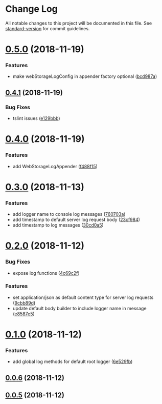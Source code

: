 # Change Log

All notable changes to this project will be documented in this file. See [standard-version](https://github.com/conventional-changelog/standard-version) for commit guidelines.

<a name="0.5.0"></a>
# [0.5.0](https://github.com/ngxp/log/compare/v0.4.1...v0.5.0) (2018-11-19)


### Features

* make webStorageLogConfig in appender factory optional ([bcd987a](https://github.com/ngxp/log/commit/bcd987a))



<a name="0.4.1"></a>
## [0.4.1](https://github.com/ngxp/log/compare/v0.4.0...v0.4.1) (2018-11-19)


### Bug Fixes

* tslint issues ([e129bbb](https://github.com/ngxp/log/commit/e129bbb))



<a name="0.4.0"></a>
# [0.4.0](https://github.com/ngxp/log/compare/v0.3.0...v0.4.0) (2018-11-19)


### Features

* add WebStorageLogAppender ([f488f15](https://github.com/ngxp/log/commit/f488f15))



<a name="0.3.0"></a>
# [0.3.0](https://github.com/ngxp/log/compare/v0.2.0...v0.3.0) (2018-11-13)


### Features

* add logger name to console log messages ([760703a](https://github.com/ngxp/log/commit/760703a))
* add timestamp to default server log request body ([23cf984](https://github.com/ngxp/log/commit/23cf984))
* add timestamp to log messages ([30cd0a5](https://github.com/ngxp/log/commit/30cd0a5))



<a name="0.2.0"></a>
# [0.2.0](https://github.com/ngxp/log/compare/v0.1.0...v0.2.0) (2018-11-12)


### Bug Fixes

* expose log functions ([4c69c2f](https://github.com/ngxp/log/commit/4c69c2f))


### Features

* set application/json as default content type for server log requests ([9cbb89d](https://github.com/ngxp/log/commit/9cbb89d))
* update default body builder to include logger name in message ([e8587e5](https://github.com/ngxp/log/commit/e8587e5))



<a name="0.1.0"></a>
# [0.1.0](https://github.com/ngxp/log/compare/v0.0.6...v0.1.0) (2018-11-12)


### Features

* add global log methods for default root logger ([6e529fb](https://github.com/ngxp/log/commit/6e529fb))



<a name="0.0.6"></a>
## [0.0.6](https://github.com/ngxp/log/compare/v0.0.5...v0.0.6) (2018-11-12)



<a name="0.0.5"></a>
## [0.0.5](https://github.com/ngxp/log/compare/v0.0.4...v0.0.5) (2018-11-12)
